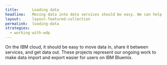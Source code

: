 ```yaml
---
title:      Loading data
headline:   Moving data into data services should be easy. We can help.
layout:     layout-featured-collection
permalink:  loading-data
strategies: 
  - working-with-wdp
---
```


On the IBM cloud, it should be easy to move data in, share it between services, and get data out. These projects represent our ongoing work to make data import and export easier for users on IBM Bluemix.